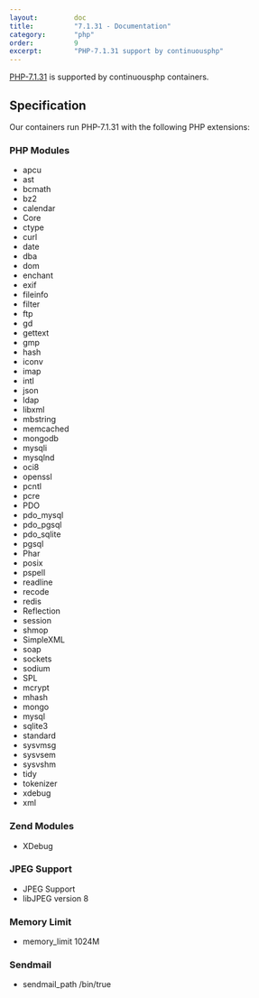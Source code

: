 ```yaml
---
layout:         doc
title:          "7.1.31 - Documentation"
category:       "php"
order:          9
excerpt:        "PHP-7.1.31 support by continuousphp"
---
```

[PHP-7.1.31](http://www.php.net) is supported by continuousphp containers.

## Specification

Our containers run PHP-7.1.31 with the following PHP extensions:

### PHP Modules

* apcu
* ast
* bcmath
* bz2
* calendar
* Core
* ctype
* curl
* date
* dba
* dom
* enchant
* exif
* fileinfo
* filter
* ftp
* gd
* gettext
* gmp
* hash
* iconv
* imap 
* intl
* json
* ldap
* libxml
* mbstring
* memcached
* mongodb
* mysqli
* mysqlnd
* oci8
* openssl
* pcntl
* pcre
* PDO
* pdo_mysql
* pdo_pgsql
* pdo_sqlite
* pgsql
* Phar
* posix
* pspell
* readline
* recode
* redis
* Reflection
* session
* shmop
* SimpleXML
* soap
* sockets
* sodium
* SPL
* mcrypt
* mhash
* mongo
* mysql
* sqlite3
* standard
* sysvmsg
* sysvsem
* sysvshm
* tidy
* tokenizer
* xdebug
* xml

### Zend Modules

* XDebug

### JPEG Support

* JPEG Support
* libJPEG version 8

### Memory Limit

* memory_limit 1024M

### Sendmail

* sendmail_path /bin/true
